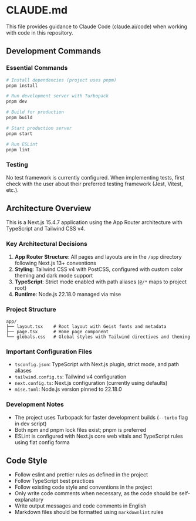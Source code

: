 # CLAUDE.md

This file provides guidance to Claude Code (claude.ai/code) when working with code in this repository.

## Development Commands

### Essential Commands

```bash
# Install dependencies (project uses pnpm)
pnpm install

# Run development server with Turbopack
pnpm dev

# Build for production
pnpm build

# Start production server
pnpm start

# Run ESLint
pnpm lint
```

### Testing

No test framework is currently configured. When implementing tests, first check with the user about their preferred testing framework (Jest, Vitest, etc.).

## Architecture Overview

This is a Next.js 15.4.7 application using the App Router architecture with TypeScript and Tailwind CSS v4.

### Key Architectural Decisions

1. **App Router Structure**: All pages and layouts are in the `/app` directory following Next.js 13+ conventions
2. **Styling**: Tailwind CSS v4 with PostCSS, configured with custom color theming and dark mode support
3. **TypeScript**: Strict mode enabled with path aliases (`@/*` maps to project root)
4. **Runtime**: Node.js 22.18.0 managed via mise

### Project Structure

```plain
app/
├── layout.tsx    # Root layout with Geist fonts and metadata
├── page.tsx      # Home page component
└── globals.css   # Global styles with Tailwind directives and theming
```

### Important Configuration Files

- `tsconfig.json`: TypeScript with Next.js plugin, strict mode, and path aliases
- `tailwind.config.ts`: Tailwind v4 configuration
- `next.config.ts`: Next.js configuration (currently using defaults)
- `mise.toml`: Node.js version pinned to 22.18.0

### Development Notes

- The project uses Turbopack for faster development builds (`--turbo` flag in dev script)
- Both npm and pnpm lock files exist; pnpm is preferred
- ESLint is configured with Next.js core web vitals and TypeScript rules using flat config forma

## Code Style

- Follow eslint and prettier rules as defined in the project
- Follow TypeScript best practices
- Follow existing code style and conventions in the project
- Only write code comments when necessary, as the code should be self-explanatory
- Write output messages and code comments in English
- Markdown files should be formatted using `markdownlint` rules
